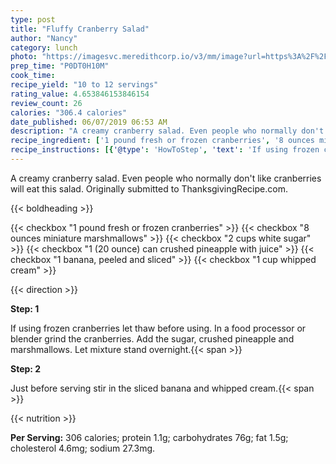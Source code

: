 ```yaml
---
type: post
title: "Fluffy Cranberry Salad"
author: "Nancy"
category: lunch
photo: "https://imagesvc.meredithcorp.io/v3/mm/image?url=https%3A%2F%2Fimages.media-allrecipes.com%2Fuserphotos%2F982.jpg"
prep_time: "P0DT0H10M"
cook_time: 
recipe_yield: "10 to 12 servings"
rating_value: 4.653846153846154
review_count: 26
calories: "306.4 calories"
date_published: 06/07/2019 06:53 AM
description: "A creamy cranberry salad. Even people who normally don't like cranberries will eat this salad. Originally submitted to ThanksgivingRecipe.com."
recipe_ingredient: ['1 pound fresh or frozen cranberries', '8 ounces miniature marshmallows', '2 cups white sugar', '1 (20 ounce) can crushed pineapple with juice', '1 banana, peeled and sliced', '1 cup whipped cream']
recipe_instructions: [{'@type': 'HowToStep', 'text': 'If using frozen cranberries let thaw before using. In a food processor or blender grind the cranberries. Add the sugar, crushed pineapple and marshmallows. Let mixture stand overnight.\n'}, {'@type': 'HowToStep', 'text': 'Just before serving stir in the sliced banana and whipped cream.\n'}]
---
```


A creamy cranberry salad. Even people who normally don't like cranberries will eat this salad. Originally submitted to ThanksgivingRecipe.com. 

{{< boldheading >}}

{{< checkbox "1 pound fresh or frozen cranberries" >}}
{{< checkbox "8 ounces miniature marshmallows" >}}
{{< checkbox "2 cups white sugar" >}}
{{< checkbox "1 (20 ounce) can crushed pineapple with juice" >}}
{{< checkbox "1  banana, peeled and sliced" >}}
{{< checkbox "1 cup whipped cream" >}}


{{< direction >}}

**Step: 1**

If using frozen cranberries let thaw before using. In a food processor or blender grind the cranberries. Add the sugar, crushed pineapple and marshmallows. Let mixture stand overnight.{{< span >}}

**Step: 2**

Just before serving stir in the sliced banana and whipped cream.{{< span >}}

{{< nutrition >}}

**Per Serving:** 306 calories; protein 1.1g; carbohydrates 76g; fat 1.5g; cholesterol 4.6mg; sodium 27.3mg.
